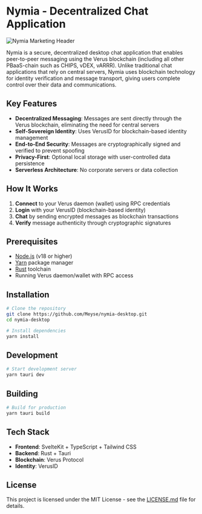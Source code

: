 # Nymia - Decentralized Chat Application

![Nymia Marketing Header](https://www.imgdumper.nl/uploads9/6856d3cbbf18b/6856d3cbbabe0-marketing-header.png)

Nymia is a secure, decentralized desktop chat application that enables peer-to-peer messaging using the Verus blockchain (including all other PBaaS-chain such as CHIPS, vDEX, vARRR). Unlike traditional chat applications that rely on central servers, Nymia uses blockchain technology for identity verification and message transport, giving users complete control over their data and communications.

## Key Features

- **Decentralized Messaging**: Messages are sent directly through the Verus blockchain, eliminating the need for central servers
- **Self-Sovereign Identity**: Uses VerusID for blockchain-based identity management
- **End-to-End Security**: Messages are cryptographically signed and verified to prevent spoofing
- **Privacy-First**: Optional local storage with user-controlled data persistence
- **Serverless Architecture**: No corporate servers or data collection

## How It Works

1. **Connect** to your Verus daemon (wallet) using RPC credentials
2. **Login** with your VerusID (blockchain-based identity)
3. **Chat** by sending encrypted messages as blockchain transactions
4. **Verify** message authenticity through cryptographic signatures

## Prerequisites

- [Node.js](https://nodejs.org/) (v18 or higher)
- [Yarn](https://yarnpkg.com/) package manager
- [Rust](https://rustup.rs/) toolchain
- Running Verus daemon/wallet with RPC access

## Installation

```bash
# Clone the repository
git clone https://github.com/Meyse/nymia-desktop.git
cd nymia-desktop

# Install dependencies
yarn install
```

## Development

```bash
# Start development server
yarn tauri dev
```

## Building

```bash
# Build for production
yarn tauri build
```

## Tech Stack

- **Frontend**: SvelteKit + TypeScript + Tailwind CSS
- **Backend**: Rust + Tauri
- **Blockchain**: Verus Protocol
- **Identity**: VerusID

## License

This project is licensed under the MIT License - see the [LICENSE.md](LICENSE.md) file for details.
